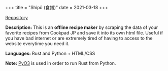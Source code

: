 +++
title = "Shípǔ (食譜)"
date = 2021-03-18
+++

<a href="https://github.com/sjinno/shipu" target="\_blank" class="repo"><i class="fab fa-github"></i> Repository</a>

**Description:** This is an **offline recipe maker** by scraping the data of your favorite recipes from Cookpad JP and save it into its own html file. Useful if you have bad internet or are extremely tired of having to access to the website everytime you need it.

**Languages:** Rust and Python + HTML/CSS

**Note:** [PyO3](https://pyo3.rs/v0.13.2/) is used in order to run Rust from Python.
